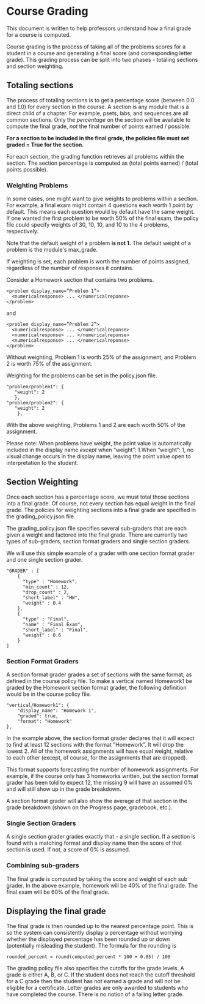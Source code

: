 # Course Grading

This document is written to help professors understand how a final grade for a
course is computed.

Course grading is the process of taking all of the problems scores for a student
in a course and generating a final score (and corresponding letter grade). This 
grading process can be split into two phases - totaling sections and section 
weighting.

## Totaling sections

The process of totaling sections is to get a percentage score (between 0.0 and
1.0) for every section in the course. A section is any module that is a direct
child of a chapter. For example, psets, labs, and sequences are all common
sections. Only the *percentage* on the section will be available to compute the
final grade, *not* the final number of points earned / possible.


**For a section to be included in the final grade, the policies file must set
graded = True for the section.**

For each section, the grading function retrieves all problems within the
section. The section percentage is computed as (total points earned) / (total
points possible).


### Weighting Problems
In some cases, one might want to give weights to problems within a section. For
example, a final exam might contain 4 questions each worth 1 point by default.
This means each question would by default have the same weight. If one wanted
the first problem to be worth 50% of the final exam, the policy file could specify
weights of 30, 10, 10, and 10 to the 4 problems, respectively.

Note that the default weight of a problem **is not 1.** The default weight of a
problem is the module's max_grade.

If weighting is set, each problem is worth the number of points assigned, regardless of the number of responses it contains.

Consider a Homework section that contains two problems.

    <problem display_name=”Problem 1”>
      <numericalresponse> ... </numericalreponse>
    </problem>

and

    <problem display_name=”Problem 2”>
      <numericalresponse> ... </numericalreponse>
      <numericalresponse> ... </numericalreponse>
      <numericalresponse> ... </numericalreponse>
    </problem>





Without weighting, Problem 1 is worth 25% of the assignment, and Problem 2 is worth 75% of the assignment.

Weighting for the problems can be set in the policy.json file.

    "problem/problem1": {
       "weight": 2
       },
    "problem/problem2": {
       "weight": 2
        },

With the above weighting, Problems 1 and 2 are each worth 50% of the assignment.

Please note: When problems have weight, the point value is automatically included in the display name *except* when “weight”: 1.When “weight”: 1, no visual change occurs in the display name, leaving the point value open to interpretation to the student.



## Section Weighting

Once each section has a percentage score, we must total those sections into a
final grade. Of course, not every section has equal weight in the final grade.
The policies for weighting sections into a final grade are specified in the
grading_policy.json file.

The grading_policy.json file specifies several sub-graders that are each given
a weight and factored into the final grade. There are currently two types of
sub-graders, section format graders and single section graders.

We will use this simple example of a grader with one section format grader and
one single section grader.


    "GRADER" : [
        {
          "type" : "Homework",
          "min_count" : 12,
          "drop_count" : 2,
          "short_label" : "HW",
          "weight" : 0.4
        },
        {
          "type" : "Final",
          "name" : "Final Exam",
          "short_label" : "Final",
          "weight" : 0.6
        }
    ]

### Section Format Graders

A section format grader grades a set of sections with the same format, as
defined in the course policy file. To make a vertical named Homework1 be graded
by the Homework section format grader, the following definition would be in the
course policy file.


    "vertical/Homework1": {
        "display_name": "Homework 1", 
        "graded": true, 
        "format": "Homework"
    },


In the example above, the section format grader declares that it will expect to
find at least 12 sections with the format "Homework". It will drop the lowest 2.
All of the homework assignments will have equal weight, relative to each other 
(except, of course, for the assignments that are dropped).

This format supports forecasting the number of homework assignments. For
example, if the course only has 3 homeworks written, but the section format
grader has been told to expect 12, the missing 9 will have an assumed 0% and
will still show up in the grade breakdown.

A section format grader will also show the average of that section in the grade
breakdown (shown on the Progress page, gradebook, etc.).


### Single Section Graders

A single section grader grades exactly that - a single section. If a section
is found with a matching format and display name then the score of that section
is used. If not, a score of 0% is assumed.


### Combining sub-graders

The final grade is computed by taking the score and weight of each sub grader.
In the above example, homework will be 40% of the final grade. The final exam
will be 60% of the final grade.

## Displaying the final grade

The final grade is then rounded up to the nearest percentage point. This is so
the system can consistently display a percentage without worrying whether the
displayed percentage has been rounded up or down (potentially misleading the
student). The formula for the rounding is

    rounded_percent = round(computed_percent * 100 + 0.05) / 100

The grading policy file also specifies the cutoffs for the grade levels. A
grade is either A, B, or C. If the student does not reach the cutoff threshold
for a C grade then the student has not earned a grade and will not be eligible
for a certificate. Letter grades are only awarded to students who have
completed the course. There is no notion of a failing letter grade.




